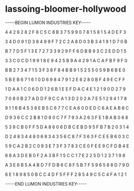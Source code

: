 # lassoing-bloomer-hollywood

-----BEGIN LUMON INDUSTRIES KEY-----

4 4 2 6 2 8 2 F 8 C 5 C 8 B 3 7 5 9 9 0 7 8 1 5 8 1 5 4 D E F 3

3 4 D 0 9 1 D 3 8 4 9 9 F 7 2 C 2 A 8 D 0 3 B 3 4 1 9 1 D 7 0 B

B 7 7 D 5 F 1 3 E 7 2 7 3 3 9 2 9 F F 6 D B B 9 3 C 2 E D D 1 5

3 3 C 0 C D 1 9 9 1 8 E 9 4 2 5 B 9 A 4 2 9 1 A C A F B F 9 F 0

B B 2 7 3 4 7 1 5 3 F 3 8 F 8 4 B B 9 1 5 2 5 5 0 5 9 B 6 B E 0

5 B E B 6 7 1 6 1 0 D 6 9 8 4 7 9 1 2 E 6 2 8 0 B F 4 9 E C F F

1 D A A 1 C 0 6 D D 1 2 6 B 1 E E F D A C 4 E 1 2 1 9 0 D 2 7 9

7 0 8 0 B 2 7 A D D F 9 C C A 1 3 D 2 0 2 A 7 E 5 1 2 9 4 1 7 8

9 1 1 6 B 4 5 3 8 E B 5 C 6 7 7 C E A 6 0 D E D C 6 A E A B 8 C

D 9 3 6 C C 2 B 8 1 D 8 0 C 7 F 7 9 3 A 2 6 3 F E 1 B A B 0 6 8

5 3 9 C B 0 F F 5 D A 8 6 0 6 D B C E B D 9 5 F B 7 B 2 0 3 1 4

D 2 4 8 3 4 4 8 0 6 8 3 4 3 5 6 C 8 7 F 3 6 3 F C E E B 6 0 3 C

5 9 C A 2 B 2 C 0 9 3 E 7 3 F 3 7 8 3 C E 0 F E E 9 C F D B 4 E

6 8 A 3 D E B 0 F 2 A 3 B F 1 5 C C 1 7 E 2 2 5 D 1 2 3 7 1 9 8

A 3 E 6 B 5 A 4 B D 7 F D B 6 C 8 F 5 B 7 F 5 9 6 5 8 8 D 7 9 D

6 E 1 8 9 8 5 0 B C C 4 D F 5 F F F 2 8 5 4 9 C 5 C 4 F A 1 2 1

-----END LUMON INDUSTRIES KEY-----
